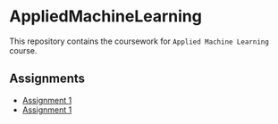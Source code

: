 # AppliedMachineLearning

This repository contains the coursework for `Applied Machine Learning` course.

## Assignments

- [Assignment 1](https://github.com/Aritra8438/AppliedMachineLearning/tree/main/Assignment%201)
- [Assignment 1](https://github.com/Aritra8438/AppliedMachineLearning/tree/main/Assignment%202)
